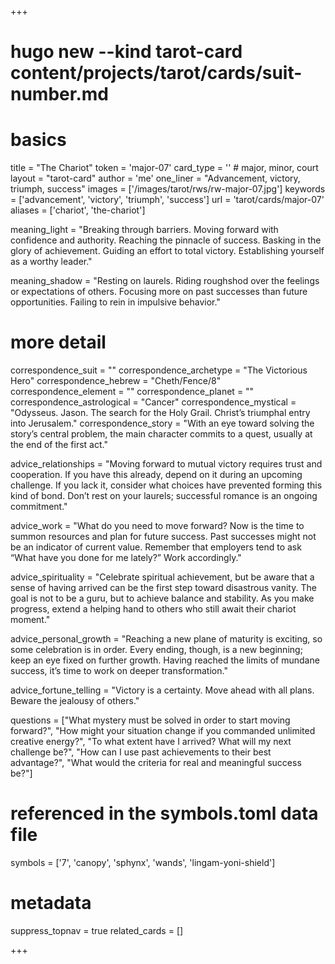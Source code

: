 +++
# hugo new --kind tarot-card content/projects/tarot/cards/suit-number.md
# basics
title     		 = "The Chariot"
token					 = 'major-07'
card_type			 = '' # major, minor, court
layout				 = "tarot-card"
author    		 = 'me'
one_liner 		 = "Advancement, victory, triumph, success"
images				 = ['/images/tarot/rws/rw-major-07.jpg']
keywords			 = ['advancement', 'victory', 'triumph', 'success']
url						 = 'tarot/cards/major-07'
aliases				 = ['chariot', 'the-chariot']

meaning_light  = "Breaking through barriers. Moving forward with confidence and authority. Reaching the pinnacle of success. Basking in the glory of achievement. Guiding an effort to total victory. Establishing yourself as a worthy leader."

meaning_shadow = "Resting on laurels. Riding roughshod over the feelings or expectations of others. Focusing more on past successes than future opportunities. Failing to rein in impulsive behavior."

# more detail
correspondence_suit 				= ""
correspondence_archetype 		= "The Victorious Hero"
correspondence_hebrew 			= "Cheth/Fence/8"
correspondence_element 			= ""
correspondence_planet 			= ""
correspondence_astrological = "Cancer"
correspondence_mystical 		= "Odysseus. Jason. The search for the Holy Grail. Christ’s triumphal entry into Jerusalem."
correspondence_story 				= "With an eye toward solving the story’s central problem, the main character commits to a quest, usually at the end of the first act."

advice_relationships 	 = "Moving forward to mutual victory requires trust and cooperation. If you have this already, depend on it during an upcoming challenge. If you lack it, consider what choices have prevented forming this kind of bond. Don’t rest on your laurels; successful romance is an ongoing commitment."

advice_work 					 = "What do you need to move forward? Now is the time to summon resources and plan for future success. Past successes might not be an indicator of current value. Remember that employers tend to ask “What have you done for me lately?” Work accordingly."

advice_spirituality 	 = "Celebrate spiritual achievement, but be aware that a sense of having arrived can be the first step toward disastrous vanity. The goal is not to be a guru, but to achieve balance and stability. As you make progress, extend a helping hand to others who still await their chariot moment."

advice_personal_growth = "Reaching a new plane of maturity is exciting, so some celebration is in order. Every ending, though, is a new beginning; keep an eye fixed on further growth. Having reached the limits of mundane success, it’s time to work on deeper transformation."

advice_fortune_telling = "Victory is a certainty. Move ahead with all plans. Beware the jealousy of others."

questions	= ["What mystery must be solved in order to start moving forward?", "How might your situation change if you commanded unlimited creative energy?", "To what extent have I arrived? What will my next challenge be?", "How can I use past achievements to their best advantage?", "What would the criteria for real and meaningful success be?"]

# referenced in the symbols.toml data file
symbols	  = ['7', 'canopy', 'sphynx', 'wands', 'lingam-yoni-shield']

# metadata
suppress_topnav = true
related_cards 	= []

+++